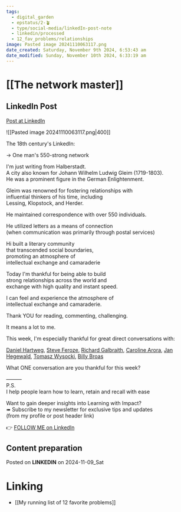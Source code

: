 ```yaml
---
tags:
  - digital_garden
  - epstatus/2-🪴
  - type/social-media/linkedIn-post-note
  - linkedin/processed
  - 12_fav_problems/relationships
image: Pasted image 20241110063117.png
date_created: Saturday, November 9th 2024, 6:53:43 am
date_modified: Sunday, November 10th 2024, 6:33:19 am
---
```

# [[The network master]]
## LinkedIn Post
[Post at LinkedIn](https://www.linkedin.com/posts/sebastiankamilli_the-18th-centurys-linkedin-one-mans-activity-7260909040006762496-zJT5?utm_source=share&utm_medium=member_desktop)

![[Pasted image 20241110063117.png|400]]

The 18th century's LinkedIn:  
  
→ One man's 550-strong network  
  
I'm just writing from Halberstadt.  
A city also known for Johann Wilhelm Ludwig Gleim (1719-1803).  
He was a prominent figure in the German Enlightenment.  
  
Gleim was renowned for fostering relationships with  
influential thinkers of his time, including  
Lessing, Klopstock, and Herder.  
  
He maintained correspondence with over 550 individuals.  
  
He utilized letters as a means of connection  
(when communication was primarily through postal services)  
  
Hi built a literary community  
that transcended social boundaries,  
promoting an atmosphere of  
intellectual exchange and camaraderie  
  
Today I'm thankful for being able to build  
strong relationships across the world and  
exchange with high quality and instant speed.  
  
I can feel and experience the atmosphere of  
intellectual exchange and camaraderie.  
  
Thank YOU for reading, commenting, challenging.  
  
It means a lot to me.  
  
This week, I'm especially thankful for great direct conversations with:  
  
[Daniel Hartweg](https://www.linkedin.com/in/daniel-hartweg/), [Steve Feroze](https://www.linkedin.com/in/steve-feroze-125b68a2/), [Richard Galbraith](https://www.linkedin.com/in/richard-galbraith-clandestine-coaching/), [Caroline Arora](https://www.linkedin.com/in/caroline-arora-7452a015/), [Jan Hegewald](https://www.linkedin.com/in/jan-hegewald/), [Tomasz Wysocki](https://www.linkedin.com/in/t-wysocki/), [Billy Broas](https://www.linkedin.com/in/billybroas/)  
  
What ONE conversation are you thankful for this week?  
  
———  
P.S.  
I help people learn how to learn, retain and recall with ease  
  
Want to gain deeper insights into Learning with Impact?  
➠ Subscribe to my newsletter for exclusive tips and updates  
(from my profile or post header link)

👉 [FOLLOW ME on LinkedIn](https://www.linkedin.com/comm/mynetwork/discovery-see-all?usecase=PEOPLE_FOLLOWS&followMember=sebastiankamilli)

## Content preparation

Posted on **LINKEDIN** on 2024-11-09_Sat
# Linking
+ [[My running list of 12 favorite problems]]